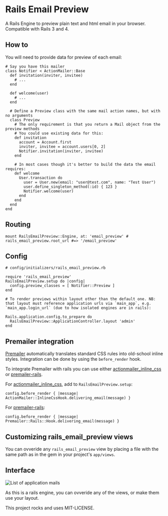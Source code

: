 Rails Email Preview 
================================

A Rails Engine to preview plain text and html email in your browser. Compatible with Rails 3 and 4.

How to
-----

You will need to provide data for preview of each email:

    # Say you have this mailer
    class Notifier < ActionMailer::Base
      def invitation(inviter, invitee)
        # ...
      end

      def welcome(user)
        # ...
      end

      # Define a Preview class with the same mail action names, but with no arguments
      class Preview
        # The only requirement is that you return a Mail object from the preview methods
        # You could use existing data for this:
        def invitation
          account = Account.first
          inviter, invitee = account.users[0, 2]
          Notifier.invitation(inviter, invitee)
        end

        # In most cases though it's better to build the data the email requires:
        def welcome
          User.transaction do 
            user = User.new(email: "user@test.com", name: "Test User")
            user.define_singleton_method(:id) { 123 }
            Notifier.welcome(user)                    
          end
        end
      end
    end


Routing
-------
    
    mount RailsEmailPreview::Engine, at: 'email_preview' # rails_email_preview.root_url #=> '/email_preview'    


Config 
-------
    
    # config/initializers/rails_email_preview.rb

    require 'rails_email_preview'
    RailsEmailPreview.setup do |config|
      config.preview_classes = [ Notifier::Preview ]
    end

    # To render previews within layout other than the default one. NB: that layout must reference application urls via `main_app`, e.g. `main_app.login_url` (due to how isolated engines are in rails):

    Rails.application.config.to_prepare do
      RailsEmailPreview::ApplicationController.layout 'admin'
    end


Premailer integration
---------------------

[Premailer](https://github.com/alexdunae/premailer) automatically translates standard CSS rules into old-school inline styles. Integration can be done by using the <code>before_render</code> hook.

To integrate Premailer with rails you can use either [actionmailer_inline_css](https://github.com/ndbroadbent/actionmailer_inline_css) or [premailer-rails](https://github.com/fphilipe/premailer-rails).

For [actionmailer_inline_css](https://github.com/ndbroadbent/actionmailer_inline_css), add to `RailsEmailPreview.setup`:
    
    config.before_render { |message| ActionMailer::InlineCssHook.delivering_email(message) }    

For [premailer-rails](https://github.com/fphilipe/premailer-rails):
    
    config.before_render { |message| Premailer::Rails::Hook.delivering_email(message) }    


Customizing rails_email_preview views
---------------------

You can ovveride any `rails_email_preview` view by placing a file with the same path as in the gem in your project's `app/views`.

Interface
---------

![List of application mails](http://4.bp.blogspot.com/-hkZlhO7ze8I/Tylinqxas2I/AAAAAAAABQo/17eEkwBkdnQ/s1600/email-preview-index.png)

As this is a rails engine, you can ovveride any of the views, or make them use your layout.

This project rocks and uses MIT-LICENSE.
